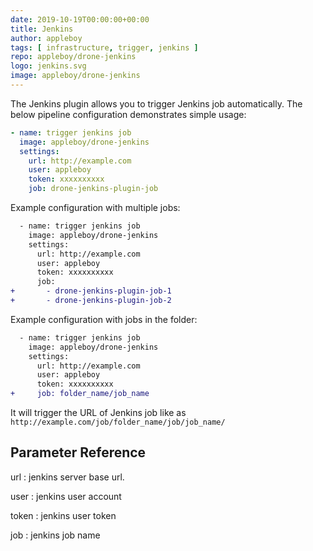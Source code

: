 ```yaml
---
date: 2019-10-19T00:00:00+00:00
title: Jenkins
author: appleboy
tags: [ infrastructure, trigger, jenkins ]
repo: appleboy/drone-jenkins
logo: jenkins.svg
image: appleboy/drone-jenkins
---
```


The Jenkins plugin allows you to trigger Jenkins job automatically. The below pipeline configuration demonstrates simple usage:

```yaml
- name: trigger jenkins job
  image: appleboy/drone-jenkins
  settings:
    url: http://example.com
    user: appleboy
    token: xxxxxxxxxx
    job: drone-jenkins-plugin-job
```

Example configuration with multiple jobs:

```diff
  - name: trigger jenkins job
    image: appleboy/drone-jenkins
    settings:
      url: http://example.com
      user: appleboy
      token: xxxxxxxxxx
      job:
+       - drone-jenkins-plugin-job-1
+       - drone-jenkins-plugin-job-2
```

Example configuration with jobs in the folder:

```diff
  - name: trigger jenkins job
    image: appleboy/drone-jenkins
    settings:
      url: http://example.com
      user: appleboy
      token: xxxxxxxxxx
+     job: folder_name/job_name
```

It will trigger the URL of Jenkins job like as `http://example.com/job/folder_name/job/job_name/`

## Parameter Reference

url
: jenkins server base url.

user
: jenkins user account

token
: jenkins user token

job
: jenkins job name